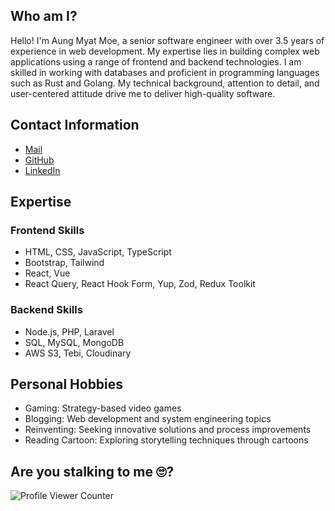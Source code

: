 ## Who am I?

Hello! I'm Aung Myat Moe, a senior software engineer with over 3.5 years of experience in web development. My expertise lies in building complex web applications using a range of frontend and backend technologies. I am skilled in working with databases and proficient in programming languages such as Rust and Golang. My technical background, attention to detail, and user-centered attitude drive me to deliver high-quality software.

## Contact Information

- [Mail](aungmyatmoe834@gmail.com)
- [GitHub](https://github.com/amm834)
- [LinkedIn](https://www.linkedin.com/in/aungmyatmoe)

## Expertise

### Frontend Skills
- HTML, CSS, JavaScript, TypeScript
- Bootstrap, Tailwind
- React, Vue
- React Query, React Hook Form, Yup, Zod, Redux Toolkit

### Backend Skills
- Node.js, PHP, Laravel
- SQL, MySQL, MongoDB
- AWS S3, Tebi, Cloudinary


## Personal Hobbies

- Gaming: Strategy-based video games
- Blogging: Web development and system engineering topics
- Reinventing: Seeking innovative solutions and process improvements
- Reading Cartoon: Exploring storytelling techniques through cartoons



## Are you stalking to me 🙄?
![Profile Viewer Counter](https://komarev.com/ghpvc/?username=amm834&color=brightgreen)
